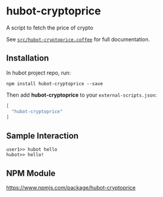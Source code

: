 # hubot-cryptoprice

A script to fetch the price of crypto

See [`src/hubot-cryptoprice.coffee`](src/hubot-cryptoprice.coffee) for full documentation.

## Installation

In hubot project repo, run:

`npm install hubot-cryptoprice --save`

Then add **hubot-cryptoprice** to your `external-scripts.json`:

```json
[
  "hubot-cryptoprice"
]
```

## Sample Interaction

```
user1>> hubot hello
hubot>> hello!
```

## NPM Module

https://www.npmjs.com/package/hubot-cryptoprice
